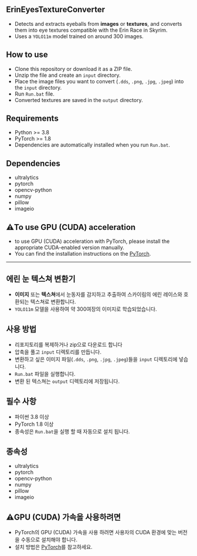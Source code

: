 ## ErinEyesTextureConverter
* Detects and extracts eyeballs from **images** or **textures**, and converts them into eye textures compatible with the Erin Race in Skyrim.
* Uses a `YOLO11m` model trained on around 300 images.

## How to use
* Clone this repository or download it as a ZIP file.
* Unzip the file and create an `input` directory.
* Place the image files you want to convert (`.dds`, `.png`, `.jpg`, `.jpeg`) into the `input` directory.
* Run `Run.bat` file.
* Converted textures are saved in the `output` directory.

## Requirements
* Python >= 3.8
* PyTorch >= 1.8
* Dependencies are automatically installed when you run `Run.bat`.

## Dependencies
* ultralytics
* pytorch
* opencv-python
* numpy
* pillow
* imageio

## ⚠️To use GPU (CUDA) acceleration
* to use GPU (CUDA) acceleration with PyTorch, please install the appropriate CUDA-enabled version manually.  
* You can find the installation instructions on the [PyTorch](https://pytorch.org/get-started/locally/).

---

## 에린 눈 텍스쳐 변환기
* **이미지** 또는 **텍스쳐**에서 눈동자를 감지하고 추출하여 스카이림의 에린 레이스와 호환되는 텍스쳐로 변환합니다.
* `YOLO11m` 모델을 사용하여 약 300여장의 이미지로 학습되었습니다.

## 사용 방법
* 리포지토리를 복제하거나 zip으로 다운로드 합니다
* 압축을 풀고 `input` 디렉토리를 만듭니다.
* 변환하고 싶은 이미지 파일(`.dds`, `.png`, `.jpg`, `.jpeg`)들을 `input` 디렉토리에 넣습니다.
* `Run.bat` 파일을 실행합니다.
* 변환 된 텍스쳐는 `output` 디렉토리에 저장됩니다.

## 필수 사항
* 파이썬 3.8 이상
* PyTorch 1.8 이상
* 종속성은 `Run.bat`을 실행 할 때 자동으로 설치 됩니다.

## 종속성
* ultralytics
* pytorch
* opencv-python
* numpy
* pillow
* imageio

## ⚠️GPU (CUDA) 가속을 사용하려면
* PyTorch의 GPU (CUDA) 가속을 사용 하려면 사용자의 CUDA 환경에 맞는 버전을 수동으로 설치해야 합니다.
* 설치 방법은 [PyTorch](https://pytorch.org/get-started/locally/)를 참고하세요.
